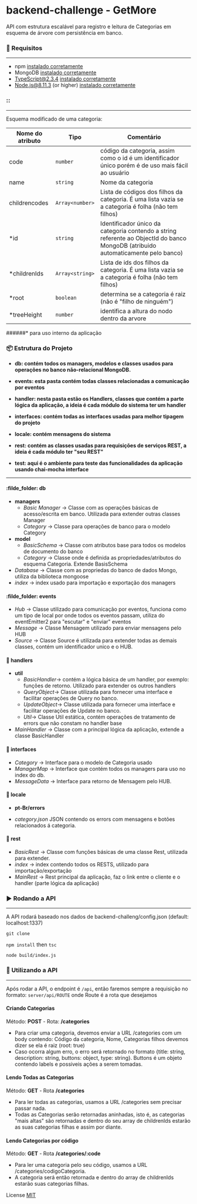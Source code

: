 # backend-challenge - GetMore


API com estrutura escalável para registro e leitura de Categorias em esquema de árvore com persistência em banco. 



### :bookmark_tabs: Requisitos

---

* npm [instalado corretamente](https://www.npmjs.com/get-npm)
* MongoDB [instalado corretamente](https://docs.mongodb.com/manual/installation/)
* TypeScript@2.3.4 [instalado corretamente](https://www.typescriptlang.org/index.html#download-links)
* Node.js@8.11.3 (or higher) [instalado corretamente](https://nodejs.org/en/download/package-manager/)


### :: 

---

Esquema modificado de uma categoria:

| Nome do atributo | Tipo          | Comentário                                                                                      |
|------------------|---------------|-------------------------------------------------------------------------------------------------|
| code             | `number       ` | código da categoria, assim como o id é um identificador único porém é de uso mais fácil ao usuário|
| name             | `string`        | Nome da categoria                                                                               |
| childrencodes    | `Array<number>` | Lista de códigos dos filhos da categoria. É uma lista vazia se a categoria é folha (não tem filhos) |
| *id              | `string`        | Identificador único da categoria contendo a string referente ao ObjectId do banco MongoDB (atribuido automaticamente pelo banco)                                                               |
| *childrenIds     | `Array<string>` | Lista de ids dos filhos da categoria. É uma lista vazia se a categoria é folha (não tem filhos) |
| *root            | `boolean      ` | determina se a categoria é raiz (não é "filho de ninguém") |
| *treeHeight      | `number`        | identifica a altura do nodo dentro da arvore |

######\* para uso interno da aplicação

### :package: Estrutura do Projeto

* **db: contém todos os managers, modelos e classes usados para operações no banco não-relacional MongoDB.**
        
* **events: esta pasta contém todas classes relacionadas a comunicação por eventos**
        
* **handler: nesta pasta estão os Handlers, classes que contém a parte lógica da aplicação, a ideia é cada módulo do sistema ter um handler**

* **interfaces: contém todas as interfaces usadas para melhor tipagem do projeto**

* **locale: contém mensagens do sistema**

* **rest: contém as classes usadas para requisições de serviços REST, a ideia é cada módulo ter "seu REST"**


* **test: aqui é o ambiente para teste das funcionalidades da aplicação usando chai-mocha interface**

---

#### :filde_folder: db

* **managers**
    * _Basic Manager_ -> Classe com as operações básicas de acesso/escrita em banco. Utilizada para extender outras classes Manager
    * _Category_ -> Classe para operações de banco para o modelo Category
*  **model**
    * _BasicSchema_ -> Classe com atributos base para todos os modelos de documento do banco
    * _Category_ -> Classe onde é definida as propriedades/atributos do esquema Categoria. Extende BasisSchema  
* _Database_ -> Classe com as propriedas do banco de dados Mongo, utiliza da biblioteca mongoose
* _index_ -> index usado para importação e exportação dos managers

#### :filde_folder: events
* _Hub_ -> Classe utilizado para comunicação por eventos, funciona como um tipo de local por onde todos os eventos passam, utiliza do eventEmitter2 para "escutar" e "enviar" eventos
* _Message_ -> Classe Mensagem utilizado para enviar mensagens pelo HUB
* _Source_ -> Classe Source é utilizada para extender todas as demais classes, contém um identificador unico e o HUB.

#### :file_folder: handlers

* **util**
    * _BasicHandler_-> contém a lógica básica de um handler, por exemplo: funções de retorno. Utilizado para extender os outros handlers
    * _QueryObject_-> Classe utilizada para fornecer uma interface e facilitar operações de Query no banco. 
    * _UpdateObject_-> Classe utilizada para fornecer uma interface e facilitar operações de Update no banco.
    * _Util_-> Classe Util estática, contém operações de tratamento de errors que não constam no handler base
* _MainHandler_ -> Classe com a principal lógica da aplicação, extende a classe BasicHandler

#### :file_folder: interfaces

* _Category_ -> Interface para o modelo de Categoria usado
* _ManagerMap_ -> Interface que contém todos os managers para uso no index do db.
* _MessageData_ -> Interface para retorno de Mensagem pelo HUB.

#### :file_folder: locale

* **pt-Br/errors**

* _category.json_ JSON contendo os errors com mensagens e botões relacionados á categoria.

#### :file_folder: rest

* _BasicRest_ -> Classe com funções básicas de uma classe Rest, utilizada para extender.
* _index_ -> index contendo todos os RESTS, utilizado para importação/exportação
* _MainRest_ -> Rest principal da aplicação, faz o link entre o cliente e o handler (parte lógica da aplicação)

### :arrow_forward: Rodando a API
---
A API rodará baseado nos dados de backend-challeng/config.json (default: localhost:1337)

`git clone `

`npm install` then `tsc`

`node build/index.js`

### :art: Utilizando a API
---
Após rodar a API, o endpoint é `/api`, então faremos sempre a requisição no formato: `server/api/ROUTE` onde Route é a rota que desejamos

#### Criando Categorias

Método: **POST** - Rota: **/categories**
 * Para criar uma categoria, devemos enviar a URL /categories com um body contendo: Código da categoria, Nome, Categorias filhos devemos dizer se ela é raiz (root: true)
 * Caso ocorra algum erro, o erro será retornado no formato {title: string, description: string, buttons: object, type: string}. Buttons é um objeto contendo labels e possiveis ações a serem tomadas.
 
 
#### Lendo Todas as Categorias

Método: **GET** - Rota **/categories**
* Para ler todas as categorias, usamos a URL /categories sem precisar passar nada.
* Todas as Categorias serão retornadas aninhadas, isto é, as categorias "mais altas" são retornadas e dentro do seu array de childrenIds estarão as suas categorias filhas e assim por diante.


#### Lendo Categorias por código

Método: **GET** - Rota **/categories/:code**
* Para ler uma categoria pelo seu código, usamos a URL /categories/codigoCategoria.
* A categoria será então retornada e dentro do array de childrenIds estarão suas categorias filhas.

License [MIT](https://pt.wikipedia.org/wiki/Licen%C3%A7a_MIT)